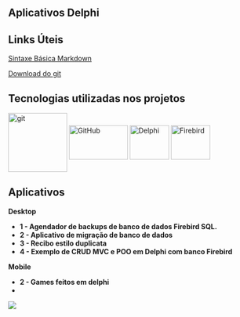 ## Aplicativos Delphi



## Links Úteis

[Sintaxe Básica Markdown](https://www.markdownguide.org/basic-syntax/)

[Download do git](https://git-scm.com/downloads)



## Tecnologias utilizadas nos projetos

<div style="display: inline_block">
<img align="center" alt="git" height="120" width="120" src="https://cdn.jsdelivr.net/gh/devicons/devicon/icons/git/git-original-wordmark.svg"/>
<img align="center" alt="GitHub" height="70" width="120" src="https://cdn.jsdelivr.net/gh/devicons/devicon/icons/github/github-original-wordmark.svg" />
<img align="center" alt="Delphi" height="70" width="80" src="https://dtffvb2501i0o.cloudfront.net/images/logos/logo-page/delphi-logo-1024.png"/> 
<img align="center" alt="Firebird" height="70" width="80" src="https://firebirdsql.org/file/about/firebird-logo-48.png" /> 


## Aplicativos



**Desktop**

- **1 - Agendador de backups de banco de dados Firebird SQL.**
- **2 - Aplicativo de migração de banco de dados**
- **3 - Recibo estilo duplicata**
- **4 - Exemplo de CRUD MVC e POO em Delphi com banco Firebird**



**Mobile**

- **2 - Games feitos em delphi**
- 

![](C:\Projetos\delphi\projetos-delphi\images\readme.png)
